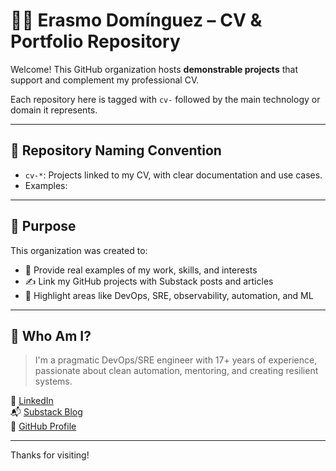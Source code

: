 # 👨‍💻 Erasmo Domínguez – CV & Portfolio Repository

Welcome! This GitHub organization hosts **demonstrable projects** that support and complement my professional CV.

Each repository here is tagged with `cv-` followed by the main technology or domain it represents.

---

## 📂 Repository Naming Convention

- `cv-*`: Projects linked to my CV, with clear documentation and use cases.
- Examples:

---

## 📄 Purpose

This organization was created to:

- 📌 Provide real examples of my work, skills, and interests
- ✍️ Link my GitHub projects with Substack posts and articles
- 🎯 Highlight areas like DevOps, SRE, observability, automation, and ML

---

## 🧭 Who Am I?

> I'm a pragmatic DevOps/SRE engineer with 17+ years of experience, passionate about clean automation, mentoring, and creating resilient systems.

📄 [LinkedIn](https://www.linkedin.com/in/erasmodominguez/)  
📬 [Substack Blog](https://erasmo.substack.com)  
💼 [GitHub Profile](https://github.com/erasmolpa)

---

Thanks for visiting!
